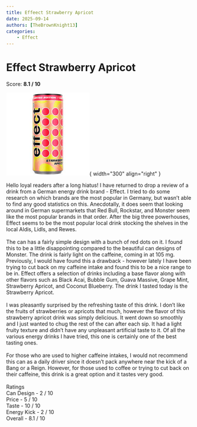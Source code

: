 ```yaml
---
title: Effeect Strawberry Apricot
date: 2025-09-14
authors: [TheBrownKnight13]
categories:
    - Effect
---
```


# Effect Strawberry Apricot
Score: **8.1 / 10**

![Picture of can](images/strawberry-apricot.jpg){ width="300" align="right" }

  Hello loyal readers after a long hiatus! I have returned to drop a review of a drink from a German energy drink brand - Effect. I tried to do some research on which brands are the most popular in Germany, but wasn’t able to find any good statistics on this. Anecdotally, it does seem that looking around in German supermarkets that Red Bull, Rockstar, and Monster seem like the most popular brands in that order. After the big three powerhouses, Effect seems to be the most popular local drink stocking the shelves in the local Aldis, Lidls, and Rewes. 
&nbsp;<br>
&nbsp;<br>
	The can has a fairly simple design with a bunch of red dots on it. I found this to be a little disappointing compared to the beautiful can designs of Monster. The drink is fairly light on the caffeine, coming in at 105 mg. Previously, I would have found this a drawback - however lately I have been trying to cut back on my caffeine intake and found this to be a nice range to be in. Effect offers a selection of drinks including a base flavor along with other flavors such as Black Acai, Bubble Gum, Guava Massive, Grape Mint, Strawberry Apricot, and Coconut Blueberry. The drink I tasted today is the Strawberry Apricot.
&nbsp;<br>
&nbsp;<br>
	I was pleasantly surprised by the refreshing taste of this drink. I don’t like the fruits of strawberries or apricots that much, however the flavor of this strawberry apricot drink was simply delicious. It went down so smoothly and I just wanted to chug the rest of the can after each sip. It had a light fruity texture and didn’t have any unpleasant artificial taste to it. Of all the various energy drinks I have tried, this one is certainly one of the best tasting ones.
&nbsp;<br>
&nbsp;<br>
	For those who are used to higher caffeine intakes, I would not recommend this can as a daily driver since it doesn’t pack anywhere near the kick of a Bang or a Reign. However, for those used to coffee or trying to cut back on their caffeine, this drink is a great option and it tastes very good.
&nbsp;<br>
&nbsp;<br>
Ratings&nbsp;<br>
Can Design - 2 / 10&nbsp;<br>
Price - 5 / 10&nbsp;<br>
Taste - 10 / 10&nbsp;<br>
Energy Kick  - 2 / 10&nbsp;<br>
Overall - 8.1 / 10&nbsp;<br>
